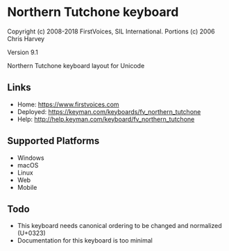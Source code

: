 Northern Tutchone keyboard
======================

Copyright (c) 2008-2018 FirstVoices, SIL International. Portions (c) 2006 Chris Harvey

Version 9.1

Northern Tutchone keyboard layout for Unicode

Links
-----

 * Home:     <https://www.firstvoices.com>
 * Deployed: <https://keyman.com/keyboards/fv_northern_tutchone>
 * Help:     <http://help.keyman.com/keyboard/fv_northern_tutchone>
 
Supported Platforms
-------------------

 * Windows
 * macOS
 * Linux
 * Web
 * Mobile

Todo
----

 * This keyboard needs canonical ordering to be changed and normalized (U+0323)
 * Documentation for this keyboard is too minimal